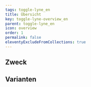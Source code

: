 ```yaml
---
tags: toggle-lyne_en
title: Übersicht
key: toggle-lyne-overview_en
parent: toggle-lyne_en
icon: overview
order: 1
permalink: false
eleventyExcludeFromCollections: true
---
```


## Zweck

## Varianten


